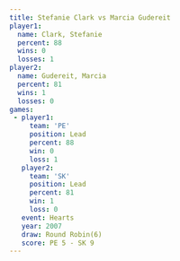 ```yaml
---
title: Stefanie Clark vs Marcia Gudereit
player1:                
  name: Clark, Stefanie 
  percent: 88           
  wins: 0               
  losses: 1             
player2:                
  name: Gudereit, Marcia
  percent: 81           
  wins: 1               
  losses: 0             
games:
 - player1:        
     team: 'PE'    
     position: Lead
     percent: 88   
     win: 0        
     loss: 1       
   player2:        
     team: 'SK'    
     position: Lead
     percent: 81   
     win: 1        
     loss: 0       
   event: Hearts       
   year: 2007          
   draw: Round Robin(6)
   score: PE 5 - SK 9  
---
```

